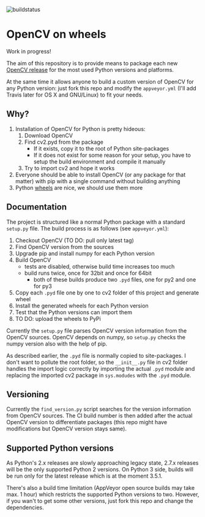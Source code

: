 ![buildstatus](https://ci.appveyor.com/api/projects/status/5kjqpmvll5dwj5jd?svg=true)

# OpenCV on wheels

Work in progress!

The aim of this repository is to provide means to package each new [OpenCV release](https://github.com/Itseez/opencv/releases) for the most used Python versions and platforms.

At the same time it allows anyone to build a custom version of OpenCV for any Python version: just fork this repo and modify the ``appveyor.yml`` (I'll add Travis later for OS X and GNU/Linux) to fit your needs.

## Why?

1. Installation of OpenCV for Python is pretty hideous: 
	1. Download OpenCV
	2. Find cv2.pyd from the package
		- If it exists, copy it to the root of Python site-packages
		- If it does not exist for some reason for your setup, you have to setup the build environment and compile it manually
	3. Try to import cv2 and hope it works
2. Everyone should be able to install OpenCV (or any package for that matter) with pip with a single command without building anything
3. Python [wheels](http://pythonwheels.com/) are nice, we should use them more

## Documentation

The project is structured like a normal Python package with a standard ``setup.py`` file. The build process is as follows (see ``appveyor.yml``):

1. Checkout OpenCV (TO DO: pull only latest tag)
2. Find OpenCV version from the sources
2. Upgrade pip and install numpy for each Python version
3. Build OpenCV
	- tests are disabled, otherwise build time increases too much
	- build runs twice, once for 32bit and once for 64bit
		- both of these builds produce two ``.pyd`` files, one for py2 and one for py3
4. Copy each ``.pyd`` file one by one to cv2 folder of this project and generate wheel
5. Install the generated wheels for each Python version
6. Test that the Python versions can import them
7. TO DO: upload the wheels to PyPi

Currently the ``setup.py`` file parses OpenCV version information from the OpenCV sources. OpenCV depends on numpy, so ``setup.py`` checks the numpy version also with the help of pip.

As described earlier, the ``.pyd`` file is normally copied to site-packages. I don't want to pollute the root folder, so the ``__init__.py`` file in cv2 folder handles the import logic correctly by importing the actual ``.pyd`` module and replacing the imported cv2 package in ``sys.modudes`` with the ``.pyd`` module.

## Versioning

Currently the ``find_version.py`` script searches for the version information from OpenCV sources. The CI build number is then added after the actual OpenCV version to differentiate packages (this repo might have modifications but OpenCV version stays same).

## Supported Python versions

As Python's 2.x releases are slowly approaching legacy state, 2.7.x releases will be the only supported Python 2 versions. On Python 3 side, builds will be run only for the latest release which is at the moment 3.5.1.

There's also a build time limitation (AppVeyor open source builds may take max. 1 hour) which restricts the supported Python versions to two. However, if you wan't to get some other versions, just fork this repo and change the dependencies. 